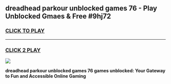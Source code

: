 
## dreadhead parkour unblocked games 76 - Play Unblocked Gmaes & Free #9hj72
<h3>
<a href="https://premium.freeplayer.one?title=dreadhead_parkour_unblocked_games_76&ref=03M">CLICK TO PLAY</a></h3>
<hr>

<h3>
<a href="https://premium.freeplayer.one?title=dreadhead_parkour_unblocked_games_76&ref=03M">CLICK 2 PLAY</a>
  
</h3>

<a href="https://premium.freeplayer.one?title=dreadhead_parkour_unblocked_games_76&ref=03M"><img src="https://clearcache.store/games.png"></a>


**dreadhead parkour unblocked games 76 games unblocked: Your Gateway to Fun and Accessible Online Gaming**
